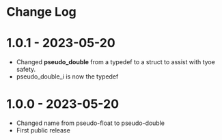 # Change Log

# 1.0.1 - 2023-05-20

* Changed **pseudo_double** from a typedef to a struct to assist with tyoe safety.
* pseudo_double_i is now the typedef

# 1.0.0 - 2023-05-20

* Changed name from pseudo-float to pseudo-double
* First public release
